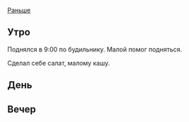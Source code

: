[Раньше](2020.03.20.md)
## Утро
Поднялся в 9:00 по будильнику. Малой помог подняться.

Сделал себе салат, малому кашу.
## День
## Вечер